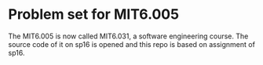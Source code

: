 # Problem set for MIT6.005

The MIT6.005 is now called MIT6.031, a software engineering course. The source code of it on sp16 is opened and this repo is based on assignment of sp16.

